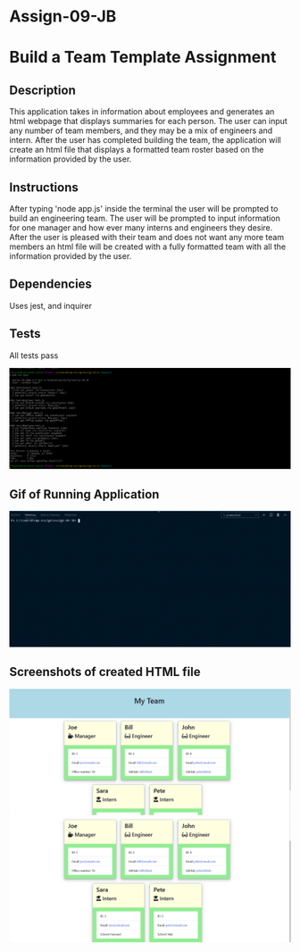 # Assign-09-JB

# Build a Team Template Assignment

## Description 

This application takes in information about employees and generates an html webpage that displays summaries for each person. The user can input any number of team members, and they may be a mix of engineers and intern. After the user has completed building the team, the application will create an html file that displays a formatted team roster based on the information provided by the user.

## Instructions

After typing 'node app.js' inside the terminal the user will be prompted to build an engineering team. The user will be prompted to input information for one manager and how ever many interns and engineers they desire. After the user is pleased with their team and does not want any more team members an html file will be created with a fully formatted team with all the information provided by the user.

## Dependencies

Uses jest, and inquirer

## Tests

All tests pass

![](/images/tests.png)

## Gif of Running Application

![](/gifs/assign-09_node.gif)

## Screenshots of created HTML file

![](/images/html1.png)
![](/images/html2.png)
